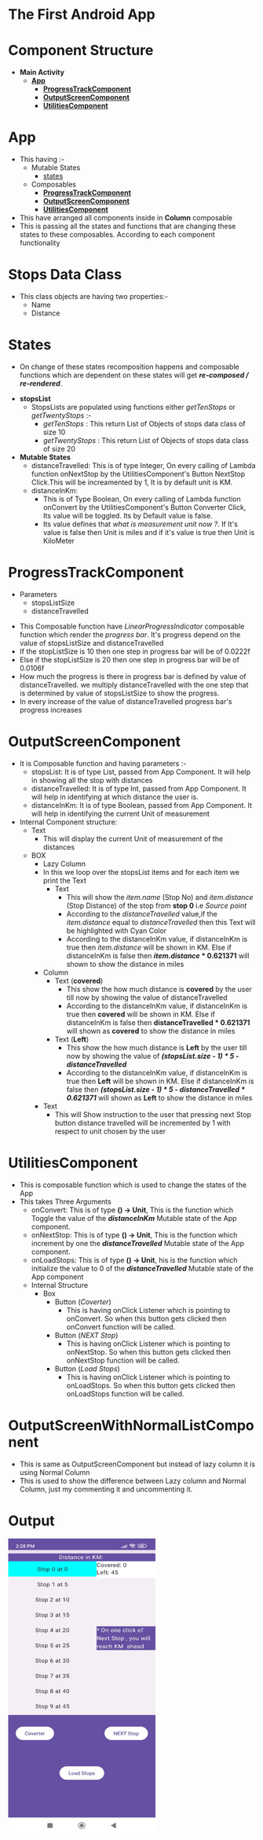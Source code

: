 # The First Android App
# Component Structure
   * **Main Activity**
     * [**App**](#App)
        * [**ProgressTrackComponent**](#ProgressTrackComponent)
        * [**OutputScreenComponent**](#OutputScreenComponent)
        * [**UtilitiesComponent**](#UtilitiesComponent)


# App
 - This having :- 
    - Mutable States 
      * [states](#states) 
    - Composables
      * [**ProgressTrackComponent**](#ProgressTrackComponent)
      * [**OutputScreenComponent**](#OutputScreenComponent)
      * [**UtilitiesComponent**](#UtilitiesComponent)
 - This have arranged all components inside in **Column** composable
 - This is passing all the states and functions that are changing these states to these composables. According to each component functionality

# Stops Data Class
 - This class objects are having two properties:-
    * Name
    * Distance
 
# States
- On change of these states recomposition happens and composable functions which are dependent on these states will get _**re-composed / re-rendered**_.
 * **stopsList**
    - StopsLists are populated using functions either _getTenStops_ or _getTwentyStops_ :-
        * _getTenStops_ : This return List of Objects of stops data class of size 10
        * _getTwentyStops_ : This return List of Objects of stops data class of size 20
 * **Mutable States**
    * distanceTravelled:
      This is of type Integer, On every calling of Lambda function onNextStop by the UtilitiesComponent's Button NextStop Click.This will be increamented by 1,
      It is by default unit is KM.
    * distanceInKm:
      - This is of Type Boolean, On every calling of Lambda function onConvert by the UtilitiesComponent's Button Converter Click, Its value will be toggled.
        Its by Default value is false.
      - Its value defines that _what is measurement unit now ?_. If It's value is false then Unit is miles and if it's value is true then Unit is KiloMeter
    
# ProgressTrackComponent
  * Parameters
    * stopsListSize
    * distanceTravelled
  - This Composable function have _LinearProgressIndicator_ composable function which render the _progress bar_. It's progress depend on the value of stopsListSize and distanceTravelled
  - If the stopListSize is 10 then one step in progress bar will be of 0.0222f 
  - Else if the stopListSize is 20 then one step in progress bar will be of 0.0106f
  - How much the progress is there in progress bar is defined by value of distanceTravelled. we multiply distanceTravelled with the one step that is determined by value of stopsListSize to show the progress.
  - In every increase of the value of distanceTravelled progress bar's progress increases

# OutputScreenComponent
   - It is Composable function and having parameters :-
     * stopsList: 
         It is of type List<Stops>, passed from App Component. It will help in showing all the stop with distances
     * distanceTravelled: 
         It is of type Int, passed from App Component. It will help in identifying at which distance the user is. 
     * distanceInKm: 
         It is of type Boolean, passed from App Component. It will help in identifying the current Unit of measurement
   - Internal Component structure:
     * Text
        - This will display the current Unit of measurement of the distances
     * BOX
       * Lazy Column
        - In this we loop over the stopsList items and for each item we print the Text
          * Text
             - This will show the _item.name_ (Stop No) and _item.distance_ (Stop Distance) of the stop from **stop 0** i.e _Source point_
             - According to the _distanceTravelled_ value,if the _item.distance_ equal to _distanceTravelled_ then this Text will be highlighted with Cyan Color
             - According to the distanceInKm value, if distanceInKm is true then _item.distance_ will be shown in KM.
               Else if distanceInKm is false then **_item.distance_ * 0.621371** will shown to show the distance in miles
       * Column
         * Text (**covered**)
            - This show the how much distance is **covered** by the user till now by showing the value of distanceTravelled
            - According to the distanceInKm value, if distanceInKm is true then **covered** will be shown in KM.
              Else if distanceInKm is false then **distanceTravelled * 0.621371** will shown as **covered** to show the distance in miles
         * Text (**Left**)
            - This show the how much distance is **Left** by the user till now by showing the value of **_(stopsList.size - 1) * 5 - distanceTravelled_**
            - According to the distanceInKm value, if distanceInKm is true then **Left** will be shown in KM.
              Else if distanceInKm is false then _**(stopsList.size - 1) * 5 - distanceTravelled * 0.621371**_ will shown as **Left** to show the distance in miles
       * Text
         - This will Show instruction to the user that pressing next Stop button distance travelled will be incremented by 1 with respect to unit chosen by the user 

# UtilitiesComponent
  - This is composable function which is used to change the states of the App
  - This takes Three Arguments 
     * onConvert: 
       This is of type **() -> Unit**, This is the function which Toggle the value of the _**distanceInKm**_ Mutable state of the App component.
     * onNextStop:
       This is of type **() -> Unit**, This is the function which increment by one the _**distanceTravelled**_ Mutable state of the App component.
     * onLoadStops:
       This is of type **() -> Unit**, his is the function which initialize the value to 0 of the _**distanceTravelled**_ Mutable state of the App component
    - Internal Structure
      * Box
        * Button (_Coverter_) 
          - This is having onClick Listener which is pointing to onConvert. So when this button gets clicked then onConvert function will be called.
        * Button (_NEXT Stop_)
          - This is having onClick Listener which is pointing to onNextStop. So when this button gets clicked then onNextStop function will be called.
        * Button (_Load Stops_)
          - This is having onClick Listener which is pointing to onLoadStops. So when this button gets clicked then onLoadStops function will be called.

# OutputScreenWithNormalListComponent 
   - This is same as OutputScreenComponent but instead of lazy column it is using Normal Column
   - This is used to show the difference between Lazy column and Normal Column, just my commenting it and uncommenting it. 

# Output

<img height="600" src="TheFirstAndroidAppOutput.jpeg" width="300"/>